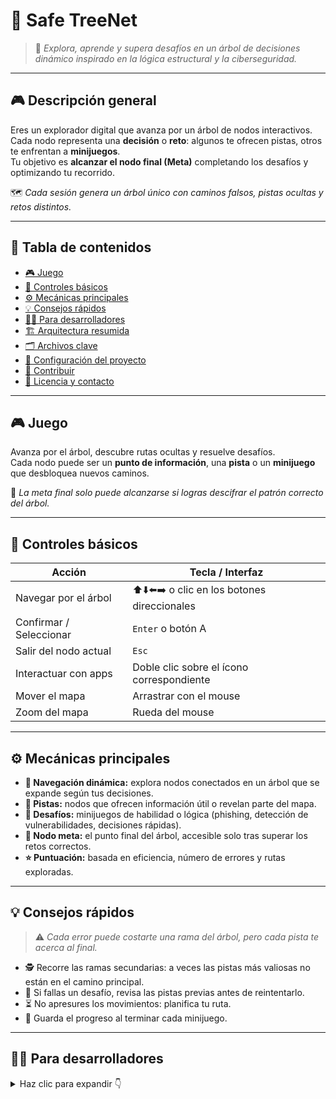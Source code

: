 # 🌲 **Safe TreeNet**

> 🧠 *Explora, aprende y supera desafíos en un árbol de decisiones dinámico inspirado en la lógica estructural y la ciberseguridad.*

---

## 🎮 **Descripción general**

Eres un explorador digital que avanza por un árbol de nodos interactivos.  
Cada nodo representa una **decisión** o **reto**: algunos te ofrecen pistas, otros te enfrentan a **minijuegos**.  
Tu objetivo es **alcanzar el nodo final (Meta)** completando los desafíos y optimizando tu recorrido.

🗺️ *Cada sesión genera un árbol único con caminos falsos, pistas ocultas y retos distintos.*

---

## 🧭 **Tabla de contenidos**

- [🎮 Juego](#-juego)
- [🎯 Controles básicos](#-controles-básicos)
- [⚙️ Mecánicas principales](#%EF%B8%8F-mecánicas-principales)
- [💡 Consejos rápidos](#-consejos-rápidos)
- [👨‍💻 Para desarrolladores](#-para-desarrolladores)
- [🏗️ Arquitectura resumida](#%EF%B8%8F-arquitectura-resumida)
- [🗂️ Archivos clave](#%EF%B8%8F-archivos-clave)
- [🧩 Configuración del proyecto](#-configuración-del-proyecto)
- [🤝 Contribuir](#-contribuir)
- [📜 Licencia y contacto](#-licencia-y-contacto)

---

## 🎮 **Juego**

Avanza por el árbol, descubre rutas ocultas y resuelve desafíos.  
Cada nodo puede ser un **punto de información**, una **pista** o un **minijuego** que desbloquea nuevos caminos.

🎯 *La meta final solo puede alcanzarse si logras descifrar el patrón correcto del árbol.*

---

## 🎯 **Controles básicos**

| Acción | Tecla / Interfaz |
|--------|------------------|
| Navegar por el árbol | ⬆️⬇️⬅️➡️ o clic en los botones direccionales |
| Confirmar / Seleccionar | `Enter` o botón A |
| Salir del nodo actual | `Esc` |
| Interactuar con apps | Doble clic sobre el ícono correspondiente |
| Mover el mapa | Arrastrar con el mouse |
| Zoom del mapa | Rueda del mouse |

---

## ⚙️ **Mecánicas principales**

- **🌿 Navegación dinámica:** explora nodos conectados en un árbol que se expande según tus decisiones.  
- **💬 Pistas:** nodos que ofrecen información útil o revelan parte del mapa.  
- **🧩 Desafíos:** minijuegos de habilidad o lógica (phishing, detección de vulnerabilidades, decisiones rápidas).  
- **🏁 Nodo meta:** el punto final del árbol, accesible solo tras superar los retos correctos.  
- **⭐ Puntuación:** basada en eficiencia, número de errores y rutas exploradas.

---

## 💡 **Consejos rápidos**

> ⚠️ *Cada error puede costarte una rama del árbol, pero cada pista te acerca al final.*

- 🕵️ Recorre las ramas secundarias: a veces las pistas más valiosas no están en el camino principal.  
- 🔁 Si fallas un desafío, revisa las pistas previas antes de reintentarlo.  
- ⏳ No apresures los movimientos: planifica tu ruta.  
- 🌟 Guarda el progreso al terminar cada minijuego.

---

## 👨‍💻 **Para desarrolladores**

<details>
<summary>Haz clic para expandir 👇</summary>

### 📐 Arquitectura general

